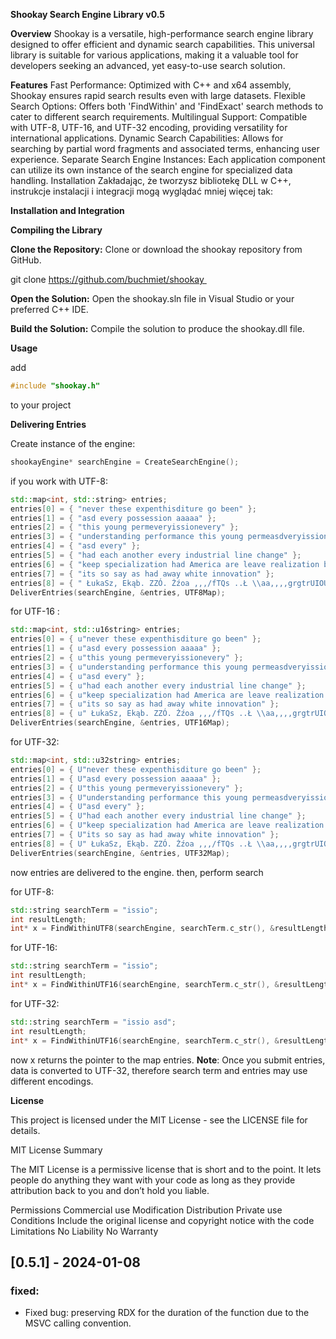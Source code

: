 **Shookay Search Engine Library v0.5**

**Overview**
Shookay is a versatile, high-performance search engine library designed to offer efficient and dynamic search capabilities. This universal library is suitable for various applications, making it a valuable tool for developers seeking an advanced, yet easy-to-use search solution.

**Features**
Fast Performance: Optimized with C++ and x64 assembly, Shookay ensures rapid search results even with large datasets.
Flexible Search Options: Offers both 'FindWithin' and 'FindExact' search methods to cater to different search requirements.
Multilingual Support: Compatible with UTF-8, UTF-16, and UTF-32 encoding, providing versatility for international applications.
Dynamic Search Capabilities: Allows for searching by partial word fragments and associated terms, enhancing user experience.
Separate Search Engine Instances: Each application component can utilize its own instance of the search engine for specialized data handling.
Installation
Zakładając, że tworzysz bibliotekę DLL w C++, instrukcje instalacji i integracji mogą wyglądać mniej więcej tak:

**Installation and Integration**

**Compiling the Library**

**Clone the Repository:** Clone or download the shookay repository from GitHub.

git clone https://github.com/buchmiet/shookay 

**Open the Solution:** Open the shookay.sln file in Visual Studio or your preferred C++ IDE.

**Build the Solution:** Compile the solution to produce the shookay.dll file.

**Usage**

add 

```cpp
#include "shookay.h"
```

to your project

**Delivering Entries**

Create instance of the engine:

```cpp
shookayEngine* searchEngine = CreateSearchEngine();
```

if you work with UTF-8:

```cpp
std::map<int, std::string> entries;
entries[0] = { "never these expenthisditure go been" };
entries[1] = { "asd every possession aaaaa" };
entries[2] = { "this young permeveryissionevery" };
entries[3] = { "understanding performance this young permeasdveryissionevery" };
entries[4] = { "asd every" };
entries[5] = { "had each another every industrial line change" };
entries[6] = { "keep specialization had America are leave realization by enough population here countryside back" };
entries[7] = { "its so say as had away white innovation" };
entries[8] = { " ŁukaSz, Ekąb. ZZÓ. Żźoa ,,,/fTQs ..Ł \\aa,,,,grgtrUIOUK...." };
DeliverEntries(searchEngine, &entries, UTF8Map);
```

for UTF-16 :

```cpp
std::map<int, std::u16string> entries;
entries[0] = { u"never these expenthisditure go been" };
entries[1] = { u"asd every possession aaaaa" };
entries[2] = { u"this young permeveryissionevery" };
entries[3] = { u"understanding performance this young permeasdveryissionevery" };
entries[4] = { u"asd every" };
entries[5] = { u"had each another every industrial line change" };
entries[6] = { u"keep specialization had America are leave realization by enough population here countryside back" };
entries[7] = { u"its so say as had away white innovation" };
entries[8] = { u" ŁukaSz, Ekąb. ZZÓ. Żźoa ,,,/fTQs ..Ł \\aa,,,,grgtrUIOUK...." };
DeliverEntries(searchEngine, &entries, UTF16Map);
```

for UTF-32:

```cpp
std::map<int, std::u32string> entries;
entries[0] = { U"never these expenthisditure go been" };
entries[1] = { U"asd every possession aaaaa" };
entries[2] = { U"this young permeveryissionevery" };
entries[3] = { U"understanding performance this young permeasdveryissionevery" };
entries[4] = { U"asd every" };
entries[5] = { U"had each another every industrial line change" };
entries[6] = { U"keep specialization had America are leave realization by enough population here countryside back" };
entries[7] = { U"its so say as had away white innovation" };
entries[8] = { U" ŁukaSz, Ekąb. ZZÓ. Żźoa ,,,/fTQs ..Ł \\aa,,,,grgtrUIOUK...." };
DeliverEntries(searchEngine, &entries, UTF32Map);
```

now entries are delivered to the engine. then, perform search 

for UTF-8:

```cpp
std::string searchTerm = "issio";
int resultLength;
int* x = FindWithinUTF8(searchEngine, searchTerm.c_str(), &resultLength);
```

for UTF-16:

```cpp
std::string searchTerm = "issio";
int resultLength;
int* x = FindWithinUTF16(searchEngine, searchTerm.c_str(), &resultLength);
```

for UTF-32:

```cpp
std::string searchTerm = "issio asd";
int resultLength;
int* x = FindWithinUTF16(searchEngine, searchTerm.c_str(), &resultLength);
```

now x returns the pointer to the map entries.
**Note**: Once you submit entries, data is converted to UTF-32, therefore search term and entries may use different encodings.

**License**

This project is licensed under the MIT License - see the LICENSE file for details.

MIT License Summary

The MIT License is a permissive license that is short and to the point. It lets people do anything they want with your code as long as they provide attribution back to you and don’t hold you liable.

Permissions
Commercial use
Modification
Distribution
Private use
Conditions
Include the original license and copyright notice with the code
Limitations
No Liability
No Warranty

## [0.5.1] - 2024-01-08
### fixed:
- Fixed bug: preserving RDX for the duration of the function due to the MSVC calling convention.
